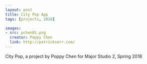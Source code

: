 ```yaml
---
layout: post
title: City Pop App
tags: [projects, 2018]

images:
- src: pchen01.png
  creator: Poppy Chen
  link: http://patrickserr.com/
---
```


City Pop, a project by Poppy Chen for Major Studio 2, Spring 2018
